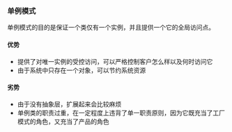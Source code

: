 ### 单例模式
单例模式的目的是保证一个类仅有一个实例，并且提供一个它的全局访问点。

#### 优势
* 提供了对唯一实例的受控访问，可以严格控制客户怎么样以及何时访问它
* 由于系统中只存在一个对象，可以节约系统资源

#### 劣势
* 由于没有抽象层，扩展起来会比较麻烦
* 单例类的职责过重，在一定程度上违背了单一职责原则，因为它既充当了工厂模式的角色，又充当了产品的角色